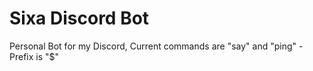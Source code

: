 # Sixa Discord Bot
Personal Bot for my Discord,
Current commands are "say" and "ping" -
Prefix is "$"
